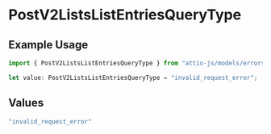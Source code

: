 # PostV2ListsListEntriesQueryType

## Example Usage

```typescript
import { PostV2ListsListEntriesQueryType } from "attio-js/models/errors";

let value: PostV2ListsListEntriesQueryType = "invalid_request_error";
```

## Values

```typescript
"invalid_request_error"
```